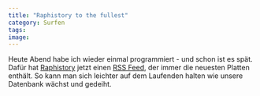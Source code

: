 ```yaml
---
title: "Raphistory to the fullest"
category: Surfen
tags: 
image: 
---
```


Heute Abend habe ich wieder einmal programmiert - und schon ist es spät. Dafür hat [Raphistory](http://www.raphistory.net) jetzt einen [RSS Feed](http://feeds.feedburner.com/raphistory), der immer die neuesten Platten enthält. So kann man sich leichter auf dem Laufenden halten wie unsere Datenbank wächst und gedeiht.